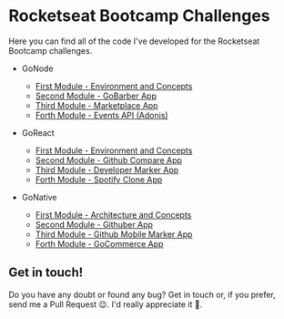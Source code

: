 # Rocketseat Bootcamp Challenges

Here you can find all of the code I've developed for the Rocketseat Bootcamp challenges.

- GoNode

  - [First Module - Environment and Concepts](gonode/challenge1)
  - [Second Module - GoBarber App](gonode/challenge2)
  - [Third Module - Marketplace App](gonode/challenge3)
  - [Forth Module - Events API (Adonis)](gonode/challenge4)

- GoReact

  - [First Module - Environment and Concepts](goreact/challenge1)
  - [Second Module - Github Compare App](goreact/challenge2)
  - [Third Module - Developer Marker App](goreact/challenge3)
  - [Forth Module - Spotify Clone App](goreact/challenge4)

- GoNative
  - [First Module - Architecture and Concepts](gonative/challenge1)
  - [Second Module - Githuber App](gonative/challenge2)
  - [Third Module - Github Mobile Marker App](gonative/challenge3)
  - [Forth Module - GoCommerce App](gonative/challenge4)

## Get in touch!

Do you have any doubt or found any bug? Get in touch or, if you prefer, send me a Pull Request :wink:. I'd really appreciate it :pray:.
